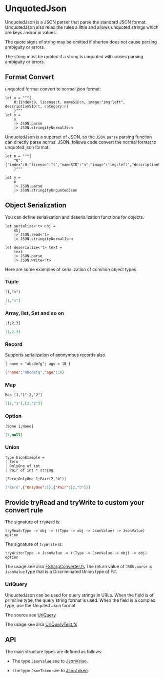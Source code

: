 # UnquotedJson

UnquotedJson is a JSON parser that parse the standard JSON format. UnquotedJson also relax the rules a little and allows unquoted strings which are keys and/or in values.

The quote signs of string may be omitted if shorten does not cause parsing ambiguity or errors.

The string must be quoted if a string is unquoted will causes parsing ambiguity or errors.

## Format Convert

unquoted format convert to normal json format:

```F#
let x = """{
    0:{index:0, license:t, nameSID:n, image:"img:left", descriptionSID:t, category:r}
    }"""
let y = 
    x
    |> JSON.parse
    |> JSON.stringifyNormalJson
```

UnquotedJson is a superset of JSON, so the `JSON.parse` parsing function can directly parse normal JSON. follows code convert the normal format to unquoted json format:

```F#
let n = """{
    "0":{"index":0,"license":"t","nameSID":"n","image":"img:left","descriptionSID":"t","category":"r"}
    }"""

let y = 
    n
    |> JSON.parse
    |> JSON.stringifyUnquotedJson
```

## Object Serialization

You can define serialization and deserialization functions for objects.

```F#
let serialize<'t> obj =
    obj
    |> JSON.read<'t>
    |> JSON.stringifyNormalJson

let deserialize<'t> text =
    text
    |> JSON.parse 
    |> JSON.write<'t>
```

Here are some examples of serialization of common object types.

### Tuple

```F#
(1,"x")
```

```json
[1,"x"]
```

### Array, list, Set and so on

```F#
[1;2;3]
```

```json
[1,2,3]
```

### Record

Supports serialization of anonymous records also.

```F#
{ name = "abcdefg"; age = 18 }
```

```json
{"name":"abcdefg","age":18}
```

### Map

```F#
Map [1,"1";2,"2"]
```

```json
[[1,"1"],[2,"2"]]
```

### Option

```F#
[Some 1;None]
```

```json
[1,null]
```

### Union

```F#
type UionExample =
| Zero
| OnlyOne of int
| Pair of int * string

[Zero;OnlyOne 1;Pair(2,"b")]

```

```json
["Zero",{"OnlyOne":1},{"Pair":[2,"b"]}]
```

## Provide tryRead and tryWrite to custom your convert rule

The signature of `tryRead` is:

```F#
tryRead:Type -> obj -> ((Type -> obj -> JsonValue) -> JsonValue) option
```

The signature of `tryWrite` is:

```F#
tryWrite:Type -> JsonValue -> ((Type -> JsonValue -> obj) -> obj) option
```

The usage see also [FSharpConverter.fs](https://github.com/xp44mm/UnquotedJson/blob/master/UnquotedJson/Converters/FSharpConverter.fs)
The return value of `JSON.parse` is `JsonValue` type that is a Discriminated Union type of F#.

### UrlQuery

UnquotedJson can be used for query strings in URLs. When the field is of primitive type, the query string format is used. When the field is a complex type, use the Unqoted Json format.

The source see [UrlQuery](https://github.com/xp44mm/UnquotedJson/blob/master/UnquotedJson/UrlQuery.fs)

The usage see also [UrlQueryTest.fs](https://github.com/xp44mm/UnquotedJson/blob/master/UnquotedJson.Test/UrlQueryTest.fs)


## API

The main structure types are defined as follows:

- The type `JsonValue` see to [JsonValue](https://github.com/xp44mm/UnquotedJson/blob/master/UnquotedJson/JsonValue.fs).

- The type `JsonToken` see to [JsonToken](https://github.com/xp44mm/UnquotedJson/blob/master/UnquotedJson/JsonToken.fs).



